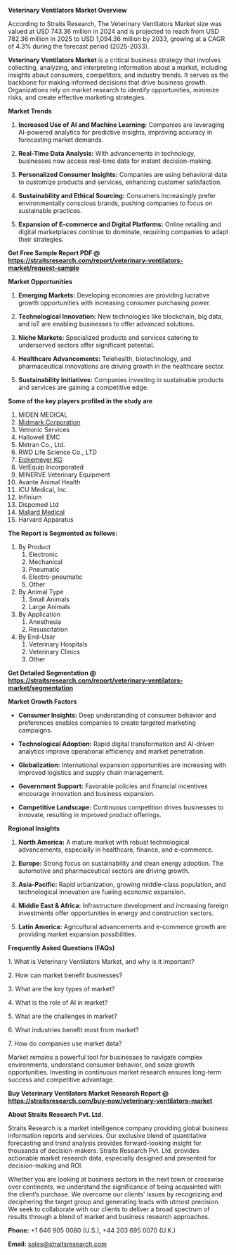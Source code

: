<p><strong>Veterinary Ventilators Market Overview</strong></p>
<p>According to Straits Research, The Veterinary Ventilators Market size was valued at USD 743.36 million in 2024 and is projected to reach from USD 782.36 million in 2025 to USD 1,094.36 million by 2033, growing at a CAGR of 4.3% during the forecast period (2025-2033).</p>
<p><strong>Veterinary Ventilators Market</strong> is a critical business strategy that involves collecting, analyzing, and interpreting information about a market, including insights about consumers, competitors, and industry trends. It serves as the backbone for making informed decisions that drive business growth. Organizations rely on market research to identify opportunities, minimize risks, and create effective marketing strategies.</p>
<p><strong>Market Trends</strong></p>
<ol>
<li>
<p><strong>Increased Use of AI and Machine Learning:</strong> Companies are leveraging AI-powered analytics for predictive insights, improving accuracy in forecasting market demands.</p>
</li>
<li>
<p><strong>Real-Time Data Analysis:</strong> With advancements in technology, businesses now access real-time data for instant decision-making.</p>
</li>
<li>
<p><strong>Personalized Consumer Insights:</strong> Companies are using behavioral data to customize products and services, enhancing customer satisfaction.</p>
</li>
<li>
<p><strong>Sustainability and Ethical Sourcing:</strong> Consumers increasingly prefer environmentally conscious brands, pushing companies to focus on sustainable practices.</p>
</li>
<li>
<p><strong>Expansion of E-commerce and Digital Platforms:</strong> Online retailing and digital marketplaces continue to dominate, requiring companies to adapt their strategies.</p>
</li>
</ol>
<p><strong>Get Free Sample Report PDF @ <a href=https://straitsresearch.com/report/veterinary-ventilators-market/request-sample>https://straitsresearch.com/report/veterinary-ventilators-market/request-sample</a></strong></p>
<p><strong>Market Opportunities</strong></p>
<ol>
<li>
<p><strong>Emerging Markets:</strong> Developing economies are providing lucrative growth opportunities with increasing consumer purchasing power.</p>
</li>
<li>
<p><strong>Technological Innovation:</strong> New technologies like blockchain, big data, and IoT are enabling businesses to offer advanced solutions.</p>
</li>
<li>
<p><strong>Niche Markets:</strong> Specialized products and services catering to underserved sectors offer significant potential.</p>
</li>
<li>
<p><strong>Healthcare Advancements:</strong> Telehealth, biotechnology, and pharmaceutical innovations are driving growth in the healthcare sector.</p>
</li>
<li>
<p><strong>Sustainability Initiatives:</strong> Companies investing in sustainable products and services are gaining a competitive edge.</p>
</li>
</ol>
<div>
<div><strong>Some of the key players profiled in the study are</strong></div>
</div>
<p><ol>
<li>MIDEN MEDICAL</li>
<li><a href=""https://www.midmark.com/"" target=""_blank"" rel=""noopener"">Midmark Corporation</a></li>
<li>Vetronic Services</li>
<li>Hallowell EMC</li>
<li>Metran Co., Ltd.</li>
<li>RWD Life Science Co., LTD</li>
<li><a href=""https://www.eickemeyer.com/"" target=""_blank"" rel=""noopener"">Eickemeyer KG</a></li>
<li>VetEquip Incorporated</li>
<li>MINERVE Veterinary Equipment</li>
<li>Avante Animal Health</li>
<li>ICU Medical, Inc.</li>
<li>Infinium</li>
<li>Dispomed Ltd</li>
<li><a href=""https://mallardmedical.com/"" target=""_blank"" rel=""noopener"">Mallard Medical</a></li>
<li>Harvard Apparatus</li>
</ol></p>
<p><strong>The Report is Segmented as follows:</strong></p>
<p><ol>
<li>By Product
<ol>
<li>Electronic</li>
<li>Mechanical</li>
<li>Pneumatic</li>
<li>Electro-pneumatic</li>
<li>Other</li>
</ol>
</li>
<li>By Animal Type
<ol>
<li>Small Animals</li>
<li>Large Animals</li>
</ol>
</li>
<li>By Application
<ol>
<li>Anesthesia</li>
<li>Resuscitation</li>
</ol>
</li>
<li>By End-User
<ol>
<li>Veterinary Hospitals</li>
<li>Veterinary Clinics</li>
<li>Other</li>
</ol>
</li>
</ol></p>
<p><strong>Get Detailed Segmentation @ <a href=https://straitsresearch.com/report/veterinary-ventilators-market/segmentation>https://straitsresearch.com/report/veterinary-ventilators-market/segmentation</a></strong></p>
<p><strong>Market Growth Factors</strong></p>
<ul>
<li>
<p><strong>Consumer Insights:</strong> Deep understanding of consumer behavior and preferences enables companies to create targeted marketing campaigns.</p>
</li>
<li>
<p><strong>Technological Adoption:</strong> Rapid digital transformation and AI-driven analytics improve operational efficiency and market penetration.</p>
</li>
<li>
<p><strong>Globalization:</strong> International expansion opportunities are increasing with improved logistics and supply chain management.</p>
</li>
<li>
<p><strong>Government Support:</strong> Favorable policies and financial incentives encourage innovation and business expansion.</p>
</li>
<li>
<p><strong>Competitive Landscape:</strong> Continuous competition drives businesses to innovate, resulting in improved product offerings.</p>
</li>
</ul>
<p><strong>Regional Insights</strong></p>
<ol>
<li>
<p><strong>North America:</strong> A mature market with robust technological advancements, especially in healthcare, finance, and e-commerce.</p>
</li>
<li>
<p><strong>Europe:</strong> Strong focus on sustainability and clean energy adoption. The automotive and pharmaceutical sectors are driving growth.</p>
</li>
<li>
<p><strong>Asia-Pacific:</strong> Rapid urbanization, growing middle-class population, and technological innovation are fueling economic expansion.</p>
</li>
<li>
<p><strong>Middle East &amp; Africa:</strong> Infrastructure development and increasing foreign investments offer opportunities in energy and construction sectors.</p>
</li>
<li>
<p><strong>Latin America:</strong> Agricultural advancements and e-commerce growth are providing market expansion possibilities.</p>
</li>
</ol>
<p><strong>Frequently Asked Questions (FAQs)</strong></p>
<p>1. What is Veterinary Ventilators Market, and why is it important?</p>
<p>2. How can market benefit businesses?</p>
<p>3. What are the key types of market?</p>
<p>4. What is the role of AI in market?</p>
<p>5. What are the challenges in market?</p>
<p>6. What industries benefit most from market?</p>
<p>7. How do companies use market data?</p>
<p>Market remains a powerful tool for businesses to navigate complex environments, understand consumer behavior, and seize growth opportunities. Investing in continuous market research ensures long-term success and competitive advantage.</p>
<p><strong>Buy Veterinary Ventilators Market Research Report @ <a href=https://straitsresearch.com/buy-now/veterinary-ventilators-market>https://straitsresearch.com/buy-now/veterinary-ventilators-market</a></strong></p>
<p><strong>About Straits Research Pvt. Ltd.</strong></p>
<p>Straits Research is a market intelligence company providing global business information reports and services. Our exclusive blend of quantitative forecasting and trend analysis provides forward-looking insight for thousands of decision-makers. Straits Research Pvt. Ltd. provides actionable market research data, especially designed and presented for decision-making and ROI.</p>
<p>Whether you are looking at business sectors in the next town or crosswise over continents, we understand the significance of being acquainted with the client&rsquo;s purchase. We overcome our clients&rsquo; issues by recognizing and deciphering the target group and generating leads with utmost precision. We seek to collaborate with our clients to deliver a broad spectrum of results through a blend of market and business research approaches.</p>
<p><strong>Phone:</strong> +1 646 905 0080 (U.S.), +44 203 695 0070 (U.K.)</p>
<p><strong>Email:</strong> <u><a href=mailto:sales@straitsresearch.com>sales@straitsresearch.com</a></u></p>
